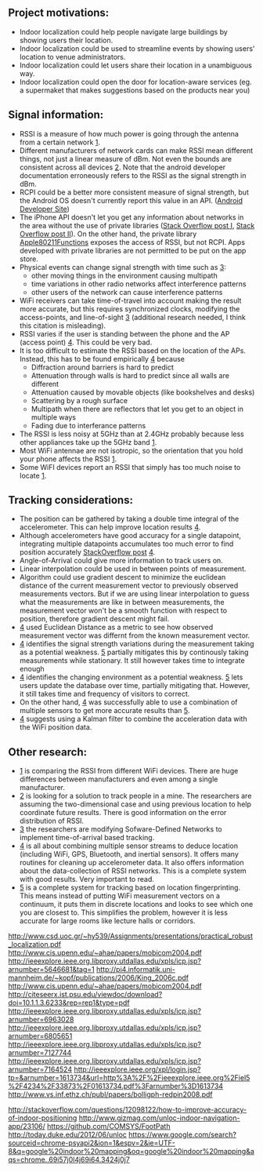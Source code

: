 ## Project motivations:
- Indoor localization could help people navigate large buildings by showing users their location.
- Indoor localization could be used to streamline events by showing users' location to venue administrators.
- Indoor localization could let users share their location in a unambiguous way.
- Indoor localization could open the door for location-aware services (eg. a supermaket that makes suggestions based on the products near you)

## Signal information:
- RSSI is a measure of how much power is going through the antenna from a certain network [1][1].
- Different manufacturers of network cards can make RSSI mean different things, not just a linear measure of dBm. Not even the bounds are consistent across all devices [2][2]. Note that the android developer documentation erroneously refers to the RSSI as the signal strength in dBm.
- RCPI could be a better more consistent measure of signal strength, but the Android OS doesn't currently report this value in an API. ([Android Developer Site](http://developer.android.com/reference/android/net/wifi/ScanResult.html))
- The iPhone API doesn't let you get any information about networks in the area without the use of private libraries ([Stack Overflow post I](http://stackoverflow.com/questions/9684341/iphone-get-a-list-of-all-ssids-without-private-library), [Stack Overflow post II](http://stackoverflow.com/questions/10317028/find-available-wi-fi-networks)). On the other hand, the private library [Apple80211Functions](https://code.google.com/p/iphone-wireless/wiki/Apple80211Functions) exposes the access of RSSI, but not RCPI. Apps developed with private libraries are not permitted to be put on the app store.
- Physical events can change signal strength with time such as [3][3]:
   * other moving things in the environment causing multipath
   * time variations in other radio networks affect interference patterns
   * other users of the network can cause interference patterns
- WiFi receivers can take time-of-travel into account making the result more accurate, but this requires synchronized clocks, modifying the access-points, and line-of-sight [3][3] (additional research needed, I think this citation is misleading).
- RSSI varies if the user is standing between the phone and the AP (access point) [4][4]. This could be very bad.
- It is too difficult to estimate the RSSI based on the location of the APs. Instead, this has to be found empirically [4][4] because
   * Diffraction around barriers is hard to predict
   * Attenuation through walls is hard to predict since all walls are different
   * Attenuation caused by movable objects (like bookshelves and desks)
   * Scattering by a rough surface
   * Multipath when there are reflectors that let you get to an object in multiple ways
   * Fading due to interferance patterns
- The RSSI is less noisy at 5GHz than at 2.4GHz probably because less other appliances take up the 5GHz band [1][1].
- Most WiFi antennae are not isotropic, so the orientation that you hold your phone affects the RSSI [1][1].
- Some WiFI devices report an RSSI that simply has too much noise to locate [1][1].



## Tracking considerations:
- The position can be gathered by taking a double time integral of the accelerometer. This can help improve location results [4][4].
- Although accelerometers have good accuracy for a single datapoint, integrating multiple datapoints accumulates too much error to find position accurately [StackOverflow post](http://stackoverflow.com/questions/7499959/indoor-positioning-system-based-on-gyroscope-and-accelerometer) [4][4].
- Angle-of-Arrival could give more information to track users on.
- Linear interpolation could be used in between points of measurement.
- Algorithm could use gradient descent to minimize the euclidean distance of the current measurement vector to previously observed measurements vectors. But if we are using linear interpolation to guess what the measurements are like in between measurements, the measurement vector won't be a smooth function with respect to position, therefore gradient descent might fail.
- [4][4] used Euclidean Distance as a metric to see how observed measurement vector was differnt from the known measurement vector.
- [4][4] identifies the signal strength variations during the measurement taking as a potential weakness. [5][5] partially mitigates this by continously taking measurements while stationary. It still however takes time to integrate enough 
- [4][4] identifies the changing environment as a potential weakness. [5][5] lets users update the database over time, partially mitigating that. However, it still takes time and frequency of visitors to correct.
- On the other hand, [4][4] was successfully able to use a combination of multiple sensors to get more accurate results than [5][5].
- [4][4] suggests using a Kalman filter to combine the acceleration data with the WiFi position data.

## Other research:
- [1][1] is comparing the RSSI from different WiFi devices. There are huge differences between manufacturers and even among a single manufacturer.
- [2][2] is looking for a solution to track people in a mine. The researchers are assuming the two-dimensional case and using previous location to help coordinate future results. There is good information on the error distribution of RSSI.
- [3][3] the researchers are modifying Sofware-Defined Networks to implement time-of-arrival based tracking.
- [4][4] is all about combining multiple sensor streams to deduce location (including WiFi, GPS, Bluetooth, and inertial sensors). It offers many routines for cleaning up accelerometer data. It also offers information about the data-collection of RSSI networks. This is a complete system with good results. Very important to read.
- [5][5] is a complete system for tracking based on location fingerprinting. This means instead of putting WiFi measurement vectors on a continuum, it puts them in discrete locations and looks to see which one you are closest to. This simplifies the problem, however it is less accurate for large rooms like lecture halls or corridors.

[1]: http://ieeexplore.ieee.org/xpl/articleDetails.jsp?tp=&arnumber=5955283 "[1] Differences in RSSI readings made by different Wi-Fi chipsets: A limitation of WLAN localization"
[2]: http://www.cdc.gov/niosh/mining/UserFiles/workshops/commtrack2009/NodeBasedTracking-Dubaniewicz.pdf "[2] Node-Based Tracking Using Received Signal Strength Indication"
[3]: https://www.wpi.edu/Pubs/E-project/Available/E-project-042811-163711/unrestricted/NRL_MQP_Final_Report.pdf "[3] Software Defined Radio Localization Using 802.11-style Communications"
[4]: http://hkr.diva-portal.org/smash/get/diva2:475619/FULLTEXT02.pdf "[4] Indoor Positioning using Sensor-fusion in Android Devices"
[5]: http://www.vs.inf.ethz.ch/publ/papers/bolliger-loca09.pdf "[5] Improving Location Fingerprinting through Motion Detection and Asynchronous Interval Labeling"
[6]: http://research.microsoft.com/en-us/groups/sn-res/infocom2000.pdf "RADAR: An In-Building RF-based User Location and Tracking System"

http://www.csd.uoc.gr/~hy539/Assignments/presentations/practical_robust_localization.pdf
http://www.cis.upenn.edu/~ahae/papers/mobicom2004.pdf
http://ieeexplore.ieee.org.libproxy.utdallas.edu/xpls/icp.jsp?arnumber=5646681&tag=1
http://pi4.informatik.uni-mannheim.de/~kopf/publications/2006/King_2006c.pdf
http://www.cis.upenn.edu/~ahae/papers/mobicom2004.pdf
http://citeseerx.ist.psu.edu/viewdoc/download?doi=10.1.1.3.6233&rep=rep1&type=pdf
http://ieeexplore.ieee.org.libproxy.utdallas.edu/xpls/icp.jsp?arnumber=6963028
http://ieeexplore.ieee.org.libproxy.utdallas.edu/xpls/icp.jsp?arnumber=6805651
http://ieeexplore.ieee.org.libproxy.utdallas.edu/xpls/icp.jsp?arnumber=7127744
http://ieeexplore.ieee.org.libproxy.utdallas.edu/xpls/icp.jsp?arnumber=7164524
http://ieeexplore.ieee.org/xpl/login.jsp?tp=&arnumber=1613734&url=http%3A%2F%2Fieeexplore.ieee.org%2Fiel5%2F4234%2F33873%2F01613734.pdf%3Farnumber%3D1613734
http://www.vs.inf.ethz.ch/publ/papers/bolligph-redpin2008.pdf

http://stackoverflow.com/questions/12098122/how-to-improve-accuracy-of-indoor-positioning
http://www.gizmag.com/unloc-indoor-navigation-app/23106/
https://github.com/COMSYS/FootPath
http://today.duke.edu/2012/06/unloc
https://www.google.com/search?sourceid=chrome-psyapi2&ion=1&espv=2&ie=UTF-8&q=google%20indoor%20mapping&oq=google%20indoor%20mapping&aqs=chrome..69i57j0l4j69i64.3424j0j7
